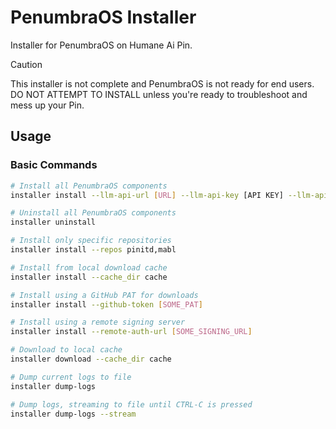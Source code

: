 # PenumbraOS Installer

Installer for PenumbraOS on Humane Ai Pin.

> [!CAUTION]
> This installer is not complete and PenumbraOS is not ready for end users. DO NOT ATTEMPT TO INSTALL unless you're ready to troubleshoot and mess up your Pin.

## Usage

### Basic Commands

```bash
# Install all PenumbraOS components
installer install --llm-api-url [URL] --llm-api-key [API KEY] --llm-api-model-name [NAME]

# Uninstall all PenumbraOS components
installer uninstall

# Install only specific repositories
installer install --repos pinitd,mabl

# Install from local download cache
installer install --cache_dir cache

# Install using a GitHub PAT for downloads
installer install --github-token [SOME_PAT]

# Install using a remote signing server
installer install --remote-auth-url [SOME_SIGNING_URL]

# Download to local cache
installer download --cache_dir cache

# Dump current logs to file
installer dump-logs

# Dump logs, streaming to file until CTRL-C is pressed
installer dump-logs --stream
```
